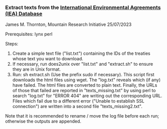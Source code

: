 ### Extract texts from the [International Environmental Agreements (IEA) Database](https://iea.uoregon.edu/)

James M. Thornton, Mountain Research Initiative
25/07/2023

Prerequisites: lynx
			   perl

Steps:

1. Create a simple text file ("list.txt") containing the IDs of the treaties whose text you want to download. 
2. If necessary, run does2unix over "list.txt" and "extract.sh" to ensure they are in Unix format.
3. Run: sh extract.sh (Use the prefix sudo if necessary). This script first downloads the html files using wget. The "log.txt" reveals which (if any) have failed. The html files are converted to plain text. Finally, the URLs of those that failed are reported in "texts_missing.txt" by using perl to search "log.txt" for "ERROR 404" are writing out the corresponding URL. Files which fail due to a different error ("Unable to establish SSL connection") are written into a second file "texts_missing2.txt".  

Note that it is recommended to rename / move the log file before each run; otherwise the outputs are appended.  
 
